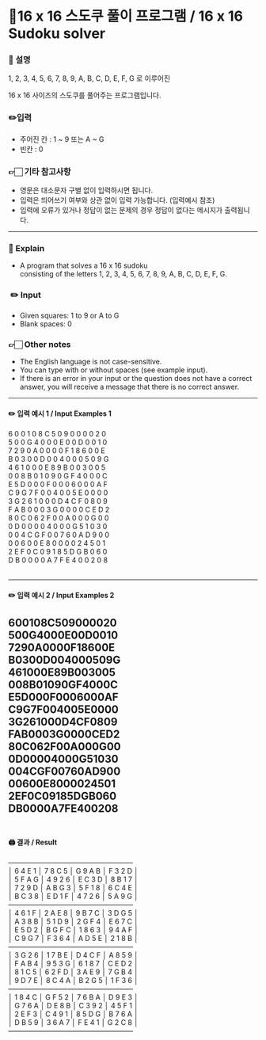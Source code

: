 # 🧩16 x 16 스도쿠 풀이 프로그램 / 16 x 16 Sudoku solver

### 📖 설명 
1, 2, 3, 4, 5, 6, 7, 8, 9, A, B, C, D, E, F, G 로 이루어진</br>

16 x 16 사이즈의 스도쿠를 풀어주는 프로그램입니다. 

###  ✏️입력
* 주어진 칸 : 1 ~ 9 또는 A ~ G 
* 빈칸 : 0

###  👉🏻 기타 참고사항
* 영문은 대소문자 구별 없이 입력하시면 됩니다.
* 입력은 띄어쓰기 여부와 상관 없이 입력 가능합니다. (입력예시 참조)
* 입력에 오류가 있거나 정답이 없는 문제의 경우 정답이 없다는 메시지가 출력됩니다.

----
###  📖 Explain
* A program that solves a 16 x 16 sudoku </br>
consisting of the letters 1, 2, 3, 4, 5, 6, 7, 8, 9, A, B, C, D, E, F, G.

### ️ ️✏️ Input
* Given squares: 1 to 9 or A to G
* Blank spaces: 0

### 👉🏻 Other notes
* The English language is not case-sensitive.</br>
* You can type with or without spaces (see example input).</br>
* If there is an error in your input or the question does not have a correct answer,
you will receive a message that there is no correct answer.

-----
#### ✏️ 입력 예시 1 / Input Examples 1

6 0 0 1 0 8 C 5 0 9 0 0 0 0 2 0</br>
5 0 0 G 4 0 0 0 E 0 0 D 0 0 1 0</br>
7 2 9 0 A 0 0 0 0 F 1 8 6 0 0 E</br>
B 0 3 0 0 D 0 0 4 0 0 0 5 0 9 G</br>
4 6 1 0 0 0 E 8 9 B 0 0 3 0 0 5</br>
0 0 8 B 0 1 0 9 0 G F 4 0 0 0 C</br>
E 5 D 0 0 0 F 0 0 0 6 0 0 0 A F</br>
C 9 G 7 F 0 0 4 0 0 5 E 0 0 0 0</br>
3 G 2 6 1 0 0 0 D 4 C F 0 8 0 9</br>
F A B 0 0 0 3 G 0 0 0 0 C E D 2</br>
8 0 C 0 6 2 F 0 0 A 0 0 0 G 0 0</br>
0 D 0 0 0 0 4 0 0 0 G 5 1 0 3 0</br>
0 0 4 C G F 0 0 7 6 0 A D 9 0 0</br>
0 0 6 0 0 E 8 0 0 0 0 2 4 5 0 1</br>
2 E F 0 C 0 9 1 8 5 D G B 0 6 0</br>
D B 0 0 0 0 A 7 F E 4 0 0 2 0 8</br>
</br>

-----

####  ✏️ 입력 예시 2 / Input Examples 2

600108C509000020</br>
500G4000E00D0010</br>
7290A0000F18600E</br>
B0300D004000509G</br>
461000E89B003005</br>
008B01090GF4000C</br>
E5D000F0006000AF</br>
C9G7F004005E0000</br>
3G261000D4CF0809</br>
FAB0003G0000CED2</br>
80C062F00A000G00</br>
0D00004000G51030</br>
004CGF00760AD900</br>
00600E8000024501</br>
2EF0C09185DGB060</br>
DB0000A7FE400208</br>
<br>
-----

#### 🖨️ 결과 / Result</br>

――――――――――――――――――</br>
│ 6 4 E 1 │ 7 8 C 5 │ G 9 A B │ F 3 2 D │ </br>
│ 5 F A G │ 4 9 2 6 │ E C 3 D │ 8 B 1 7 │ </br>
│ 7 2 9 D │ A B G 3 │ 5 F 1 8 │ 6 C 4 E │ </br>
│ B C 3 8 │ E D 1 F │ 4 7 2 6 │ 5 A 9 G │ </br>
――――――――――――――――――</br>
│ 4 6 1 F │ 2 A E 8 │ 9 B 7 C │ 3 D G 5 │ </br>
│ A 3 8 B │ 5 1 D 9 │ 2 G F 4 │ E 6 7 C │ </br>
│ E 5 D 2 │ B G F C │ 1 8 6 3 │ 9 4 A F │ </br>
│ C 9 G 7 │ F 3 6 4 │ A D 5 E │ 2 1 8 B │ </br>
――――――――――――――――――</br>
│ 3 G 2 6 │ 1 7 B E │ D 4 C F │ A 8 5 9 │ </br>
│ F A B 4 │ 9 5 3 G │ 6 1 8 7 │ C E D 2 │ </br>
│ 8 1 C 5 │ 6 2 F D │ 3 A E 9 │ 7 G B 4 │ </br>
│ 9 D 7 E │ 8 C 4 A │ B 2 G 5 │ 1 F 3 6 │ </br>
――――――――――――――――――</br>
│ 1 8 4 C │ G F 5 2 │ 7 6 B A │ D 9 E 3 │ </br>
│ G 7 6 A │ D E 8 B │ C 3 9 2 │ 4 5 F 1 │ </br>
│ 2 E F 3 │ C 4 9 1 │ 8 5 D G │ B 7 6 A │ </br>
│ D B 5 9 │ 3 6 A 7 │ F E 4 1 │ G 2 C 8 │ </br>
――――――――――――――――――</br>